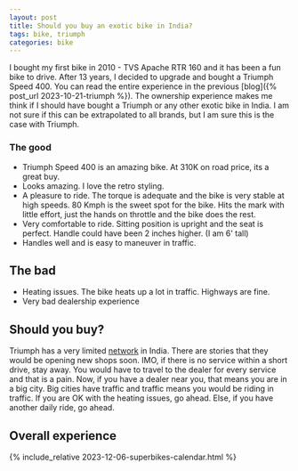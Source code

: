```yaml
---
layout: post
title: Should you buy an exotic bike in India?
tags: bike, triumph
categories: bike
---
```


I bought my first bike in 2010 - TVS Apache RTR 160 and it has been a fun bike to drive. After 13 years, I decided to upgrade and bought a Triumph Speed 400. You can read the entire experience in the previous [blog]({% post_url 2023-10-21-triumph %}). The ownership experience makes me think if I should have bought a Triumph or any other exotic bike in India. I am not sure if this can be extrapolated to all brands, but I am sure this is the case with Triumph.

### The good

- Triumph Speed 400 is an amazing bike. At 310K on road price, its a great buy.
- Looks amazing. I love the retro styling.
- A pleasure to ride. The torque is adequate and the bike is very stable at high speeds. 80 Kmph is the sweet spot for the bike. Hits the mark with little effort, just the hands on throttle and the bike does the rest.
- Very comfortable to ride. Sitting position is upright and the seat is perfect. Handle could have been 2 inches higher. (I am 6' tall)
- Handles well and is easy to maneuver in traffic.


## The bad

- Heating issues. The bike heats up a lot in traffic. Highways are fine.
- Very bad dealership experience

## Should you buy?

Triumph has a very limited [network](https://www.triumphmotorcycles.in/dealers/dealer-search) in India. There are stories that they would be opening new shops soon. IMO, if there is no service within a short drive, stay away. You would have to travel to the dealer for every service and that is a pain. Now, if you have a dealer near you, that means you are in a big city. Big cities have traffic and traffic means you would be riding in traffic. If you are OK with the heating issues, go ahead. Else, if you have another daily ride, go ahead.

## Overall experience

{% include_relative 2023-12-06-superbikes-calendar.html %}